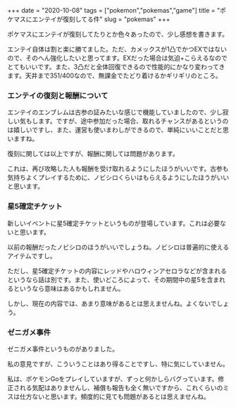 +++
date = "2020-10-08"
tags = ["pokemon","pokemas","game"]
title = "ポケマスにエンテイが復刻してる件"
slug = "pokemas"
+++

ポケマスにエンテイが復刻してたりとか色々あったので、少し感想を書きます。

エンテイ自体は割と楽に勝てました。ただ、カメックスが1凸でかつEXではないので、そのへん強化したいと思ってます。EXだった場合は気迫+こらえるなのでとてもいいです。また、3凸だと全体回復できるので性能的にかなり変わってきます。天井まで351/400なので、無課金でたどり着けるかギリギリのところ。

### エンテイの復刻と報酬について

エンテイのエンブレムは古参の証みたいな感じで機能していましたので、少し寂しい気もします。ですが、途中参加だった場合、取れるチャンスがあるというのは嬉しいですし、また、運営も使いまわしができるので、単純にいいことだと思いますね。

復刻に関しては以上ですが、報酬に関しては問題があります。

これは、再び攻略した人も報酬を受け取れるようにしたほうがいいです。古参も気持ちよくプレイするために、ノビシロくらいはもらえるようにしたほうがいいと思います。

### 星5確定チケット

新しいイベントに星5確定チケットというものが登場しています。これは必要ないと思います。

以前の報酬だったノビシロのほうがいいでしょうね。ノビシロは普遍的に使えるアイテムですし。

ただし、星5確定チケットの内容にレッドやハロウィンアセロラなどが含まれるというなら話は別です。また、使いどころによって、その期間中の星5を含まれるというなら意味はあるかもしれません。

しかし、現在の内容では、あまり意味があるとは思えませんね。よくないでしょう。

### ゼニガメ事件

ゼニガメ事件というものがありました。

私の意見ですが、こういうことはあり得ることですし、特に気にしていません。

私は、ポケモンGoをプレイしていますが、ずっと何かしらバグっています。修正される気配はありませんし、補償も報告も全く無いですから、これくらいのミスは仕方ないと思います。頻度的に見ても問題があるとは思えませんね。

